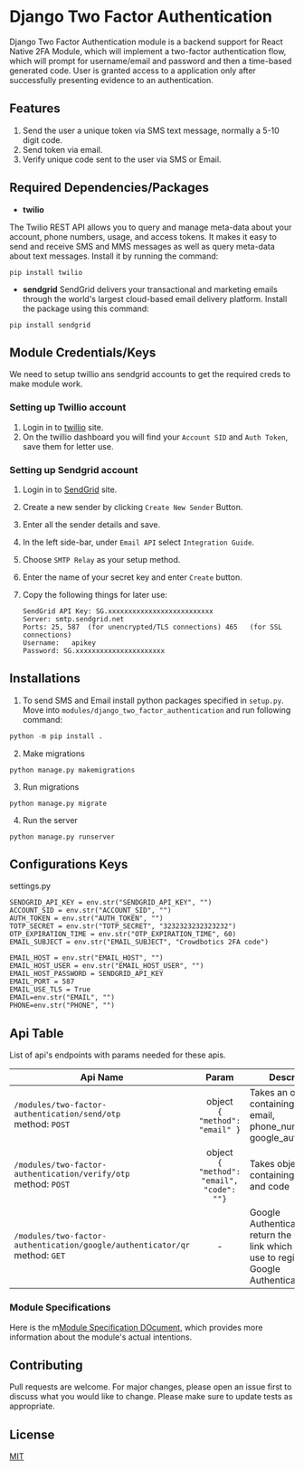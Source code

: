 # Django Two Factor Authentication
Django Two Factor Authentication module is a backend support for React Native 2FA Module, which will implement a two-factor authentication flow, which will prompt for username/email and password and then a time-based generated code. User is granted access to a application only after successfully presenting evidence to an authentication.

## Features
1. Send the user a unique token via SMS text message, normally a 5-10 digit code.
2. Send token via email.
3. Verify unique code sent to the user via SMS or Email.


## Required Dependencies/Packages
* **twilio**

The Twilio REST API allows you to query and manage meta-data about your account, phone numbers, usage, and access tokens. It makes it easy to send and receive SMS and MMS messages as well as query meta-data about text messages.
Install it by running the command:
```console
pip install twilio
```

* **sendgrid**
SendGrid delivers your transactional and marketing emails through the world's largest cloud-based email delivery platform.
Install the package using this command:
```console
pip install sendgrid
```

## Module Credentials/Keys
We need to setup twillio ans sendgrid accounts to get the required creds to make module work.

### Setting up Twillio account
1. Login in to [twillio](https://www.twilio.com/login) site.
2. On the twillio dashboard you will find your `Account SID` and `Auth Token`, save them for letter use.



### Setting up Sendgrid account
1. Login in to [SendGrid](https://signup.sendgrid.com/) site.
2. Create a new sender by clicking `Create New Sender` Button.
3. Enter all the sender details and save.
4. In the left side-bar, under `Email API` select `Integration Guide`.
5. Choose `SMTP Relay` as your setup method.
6. Enter the name of your secret key and enter `Create` button.
7. Copy the following things for later use:

    ```
    SendGrid API Key: SG.xxxxxxxxxxxxxxxxxxxxxxxxxx
    Server:	smtp.sendgrid.net
    Ports: 25, 587	(for unencrypted/TLS connections) 465	(for SSL connections)
    Username:	apikey
    Password: SG.xxxxxxxxxxxxxxxxxxxxxx
    ```


## Installations

1. To send SMS and Email install python packages specified in `setup.py`. Move into `modules/django_two_factor_authentication` and run following command: 

```py
python -m pip install .
```

2. Make migrations
```
python manage.py makemigrations
```

3. Run migrations
```
python manage.py migrate
```

4. Run the server
```
python manage.py runserver
```

## Configurations Keys
settings.py
```
SENDGRID_API_KEY = env.str("SENDGRID_API_KEY", "")
ACCOUNT_SID = env.str("ACCOUNT_SID", "")
AUTH_TOKEN = env.str("AUTH_TOKEN", "")
TOTP_SECRET = env.str("TOTP_SECRET", "3232323232323232")
OTP_EXPIRATION_TIME = env.str("OTP_EXPIRATION_TIME", 60)
EMAIL_SUBJECT = env.str("EMAIL_SUBJECT", "Crowdbotics 2FA code")

EMAIL_HOST = env.str("EMAIL_HOST", "")
EMAIL_HOST_USER = env.str("EMAIL_HOST_USER", "")
EMAIL_HOST_PASSWORD = SENDGRID_API_KEY
EMAIL_PORT = 587
EMAIL_USE_TLS = True
EMAIL=env.str("EMAIL", "")
PHONE=env.str("PHONE", "")
```

## Api Table
List of api's endpoints with params needed for these apis.

| Api Name                           | Param        | Description                                                    |
| ------------------------------------------------------------|:------------:|-----------------------------------|
| `/modules/two-factor-authentication/send/otp` <br /> method: `POST`| object <br />`{ "method": "email" }`  | Takes an object containing method email, phone_number or google_authenticator|
| `/modules/two-factor-authentication/verify/otp` <br /> method: `POST`|  object <br /> `{ "method": "email", "code": ""}`  | Takes object containing method and code|
| `/modules/two-factor-authentication/google/authenticator/qr` <br /> method: `GET`| - | Google Authenticator will return the QR code link which you can use to register on Google Authenticator App.|



### Module Specifications
Here is the m[Module Specification DOcument](https://docs.google.com/document/d/1b0jb2yn19mH8lJ7vD-YiCDS4M0PUvt4Lnw3kc12D1pM/edit?usp=sharing), which provides more information about the module's actual intentions.

## Contributing

Pull requests are welcome. For major changes, please open an issue first to discuss what you would like to change.
Please make sure to update tests as appropriate.

## License

[MIT](https://choosealicense.com/licenses/mit/)